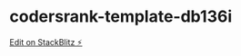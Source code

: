 # codersrank-template-db136i

[Edit on StackBlitz ⚡️](https://stackblitz.com/edit/codersrank-template-db136i)